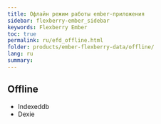 ```yaml
---
title: Офлайн режим работы ember-приложения
sidebar: flexberry-ember_sidebar
keywords: Flexberry Ember
toc: true
permalink: ru/efd_offline.html
folder: products/ember-flexberry-data/offline/
lang: ru
summary: 
---
```


## Offline

* Indexeddb
* Dexie